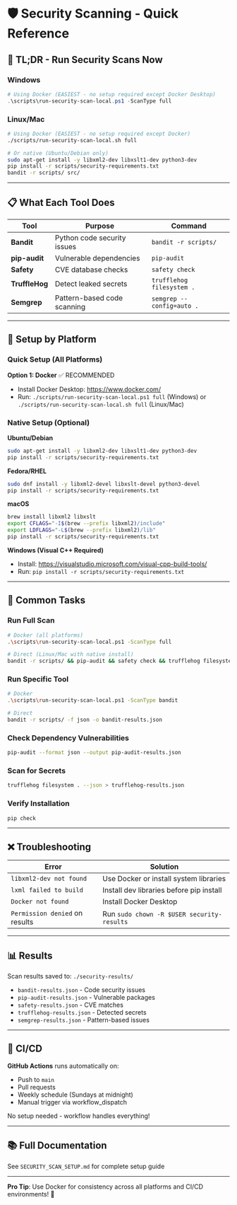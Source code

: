 # 🛡️ Security Scanning - Quick Reference

## 🚀 TL;DR - Run Security Scans Now

### Windows
```powershell
# Using Docker (EASIEST - no setup required except Docker Desktop)
.\scripts\run-security-scan-local.ps1 -ScanType full
```

### Linux/Mac
```bash
# Using Docker (EASIEST - no setup required except Docker)
./scripts/run-security-scan-local.sh full

# Or native (Ubuntu/Debian only)
sudo apt-get install -y libxml2-dev libxslt1-dev python3-dev
pip install -r scripts/security-requirements.txt
bandit -r scripts/ src/
```

---

## 📋 What Each Tool Does

| Tool | Purpose | Command |
|------|---------|---------|
| **Bandit** | Python code security issues | `bandit -r scripts/` |
| **pip-audit** | Vulnerable dependencies | `pip-audit` |
| **Safety** | CVE database checks | `safety check` |
| **TruffleHog** | Detect leaked secrets | `trufflehog filesystem .` |
| **Semgrep** | Pattern-based code scanning | `semgrep --config=auto .` |

---

## 🔧 Setup by Platform

### Quick Setup (All Platforms)
**Option 1: Docker** ✅ RECOMMENDED
- Install Docker Desktop: https://www.docker.com/
- Run: `./scripts/run-security-scan-local.ps1 full` (Windows) or `./scripts/run-security-scan-local.sh full` (Linux/Mac)

### Native Setup (Optional)

**Ubuntu/Debian**
```bash
sudo apt-get install -y libxml2-dev libxslt1-dev python3-dev
pip install -r scripts/security-requirements.txt
```

**Fedora/RHEL**
```bash
sudo dnf install -y libxml2-devel libxslt-devel python3-devel
pip install -r scripts/security-requirements.txt
```

**macOS**
```bash
brew install libxml2 libxslt
export CFLAGS="-I$(brew --prefix libxml2)/include"
export LDFLAGS="-L$(brew --prefix libxml2)/lib"
pip install -r scripts/security-requirements.txt
```

**Windows (Visual C++ Required)**
- Install: https://visualstudio.microsoft.com/visual-cpp-build-tools/
- Run: `pip install -r scripts/security-requirements.txt`

---

## 🎯 Common Tasks

### Run Full Scan
```bash
# Docker (all platforms)
.\scripts\run-security-scan-local.ps1 -ScanType full

# Direct (Linux/Mac with native install)
bandit -r scripts/ && pip-audit && safety check && trufflehog filesystem . && semgrep --config=auto .
```

### Run Specific Tool
```bash
# Docker
.\scripts\run-security-scan-local.ps1 -ScanType bandit

# Direct
bandit -r scripts/ -f json -o bandit-results.json
```

### Check Dependency Vulnerabilities
```bash
pip-audit --format json --output pip-audit-results.json
```

### Scan for Secrets
```bash
trufflehog filesystem . --json > trufflehog-results.json
```

### Verify Installation
```bash
pip check
```

---

## ❌ Troubleshooting

| Error | Solution |
|-------|----------|
| `libxml2-dev not found` | Use Docker or install system libraries |
| `lxml failed to build` | Install dev libraries before pip install |
| `Docker not found` | Install Docker Desktop |
| `Permission denied` on results | Run `sudo chown -R $USER security-results` |

---

## 📊 Results

Scan results saved to: `./security-results/`
- `bandit-results.json` - Code security issues
- `pip-audit-results.json` - Vulnerable packages
- `safety-results.json` - CVE matches
- `trufflehog-results.json` - Detected secrets
- `semgrep-results.json` - Pattern-based issues

---

## 🔄 CI/CD

**GitHub Actions** runs automatically on:
- Push to `main`
- Pull requests
- Weekly schedule (Sundays at midnight)
- Manual trigger via workflow_dispatch

No setup needed - workflow handles everything!

---

## 📚 Full Documentation

See `SECURITY_SCAN_SETUP.md` for complete setup guide

---

**Pro Tip**: Use Docker for consistency across all platforms and CI/CD environments! 🐳